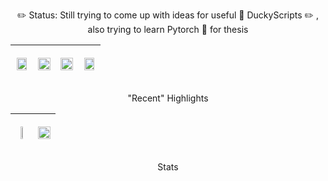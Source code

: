 <p align="center" font-size:12>
✏️ Status: Still trying to come up with ideas for useful 🦆 DuckyScripts ✏️ , also trying to learn Pytorch 🔦 for thesis
</p>

| <div align="center"><img src="https://nathanyor.io/spinning-ball.webp#center" width="90%" height="90%" /></div> | <p align="center"><img src="https://github-readme-stats.vercel.app/api/pin/?username=Nathan-Yorio&repo=obsidian-autotocgen-hack&theme=vue-dark&hide_border=false" width="100%"></p> | <p align="center"><img src="https://github-readme-stats.vercel.app/api/pin/?username=Nathan-Yorio&repo=bubbletea-prime-finder&theme=vue-dark&hide_border=false" width="100%"></p> | <div align="center"><img src="https://nathanyor.io/spinning-ball.webp#center" width="90%" height="90%" /></div> |
| --- | --- | --- | --- |

<p align="center" font-size:12>
"Recent" Highlights
</p>


| <img src="https://github-readme-stats.vercel.app/api/top-langs/?username=Nathan-Yorio&layout=compact&theme=vue-dark&langs_count=6" width="32%"> | <p align="center"><img src="![Anurag's GitHub stats](https://github-readme-stats.vercel.app/api?username=Nathan-Yorio&show_icons=true&theme=vue-dark)" width="100%"></p> |
| --- | --- |

<p align="center" font-size:12>
Stats
</p>


<!--- 
https://github.com/anuraghazra/github-readme-stats/blob/master/themes/README.md
https://github.com/anuraghazra/github-readme-stats

  <img src="https://github-readme-stats.vercel.app/api?username=Nathan-Yorio&theme=cobalt&show_icons=true&hide_border=false&include_all_commits=true&count_private=true" width="33%">

--->
